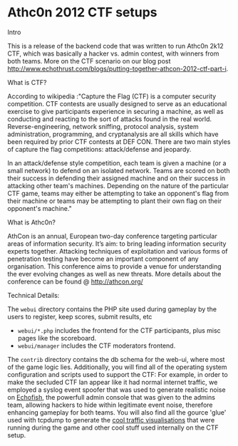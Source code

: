 Athc0n 2012 CTF setups
======

Intro

This is a release of the backend code that was written to run Athc0n 2k12 CTF, which was basically a hacker vs. admin contest, with winners from both teams. More on the CTF scenario on our blog post http://www.echothrust.com/blogs/putting-together-athcon-2012-ctf-part-i.

What is CTF?

According to wikipedia :"Capture the Flag (CTF) is a computer security competition. CTF contests are usually designed to serve as an educational exercise to give participants experience in securing a machine, as well as conducting and reacting to the sort of attacks found in the real world. Reverse-engineering, network sniffing, protocol analysis, system administration, programming, and cryptanalysis are all skills which have been required by prior CTF contests at DEF CON. There are two main styles of capture the flag competitions: attack/defense and jeopardy.

In an attack/defense style competition, each team is given a machine (or a small network) to defend on an isolated network. Teams are scored on both their success in defending their assigned machine and on their success in attacking other team's machines. Depending on the nature of the particular CTF game, teams may either be attempting to take an opponent's flag from their machine or teams may be attempting to plant their own flag on their opponent's machine."


What is Athc0n?

AthCon is an annual, European two-day conference targeting particular areas of information security. It’s aim: to bring leading information security experts together. Attacking techniques of exploitation and various forms of penetration testing have become an important component of any organisation. This conference aims to provide a venue for understanding the ever evolving changes as well as new threats. More details about the conference can be found @ http://athcon.org/ 

Technical Details:

The `webui` directory contains the PHP site used during gameplay by the users to register, keep scores, submit results, etc
  * `webui/*.php` includes the frontend for the CTF participants, plus misc pages like the scoreboard.
  * `webui/manager` includes the CTF moderators frontend.

The `contrib` directory contains the db schema for the web-ui, where most of the game logic lies. Additionally, you will find all of the operating system configuration and scripts used to support the CTF: For example, in order to make the secluded CTF lan appear like it had normal internet traffic, we employed a syslog event spoofer that was used to generate realistic noise on [Echofish](http://www.echothrust.com/projects/echofish), the powerfull admin console that was given to the admins team, allowing hackers to hide within legitimate event noise, therefore enhancing gameplay for both teams. You will also find all the gource 'glue' used with tcpdump to generate the [cool traffic visualisations](http://www.youtube.com/watch?v=2hlvEVSe24M) that were running during the game and other cool stuff used internally on the CTF setup.


